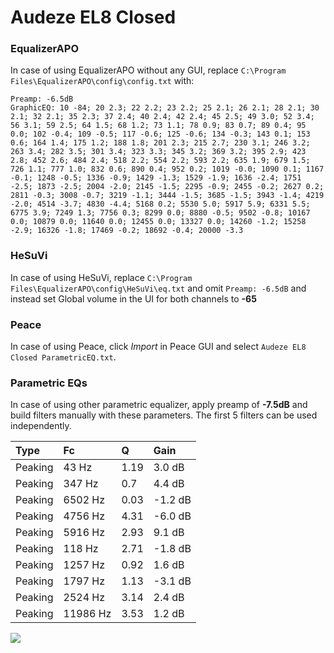 # Audeze EL8 Closed

### EqualizerAPO
In case of using EqualizerAPO without any GUI, replace `C:\Program Files\EqualizerAPO\config\config.txt`
with:
```
Preamp: -6.5dB
GraphicEQ: 10 -84; 20 2.3; 22 2.2; 23 2.2; 25 2.1; 26 2.1; 28 2.1; 30 2.1; 32 2.1; 35 2.3; 37 2.4; 40 2.4; 42 2.4; 45 2.5; 49 3.0; 52 3.4; 56 3.1; 59 2.5; 64 1.5; 68 1.2; 73 1.1; 78 0.9; 83 0.7; 89 0.4; 95 0.0; 102 -0.4; 109 -0.5; 117 -0.6; 125 -0.6; 134 -0.3; 143 0.1; 153 0.6; 164 1.4; 175 1.2; 188 1.8; 201 2.3; 215 2.7; 230 3.1; 246 3.2; 263 3.4; 282 3.5; 301 3.4; 323 3.3; 345 3.2; 369 3.2; 395 2.9; 423 2.8; 452 2.6; 484 2.4; 518 2.2; 554 2.2; 593 2.2; 635 1.9; 679 1.5; 726 1.1; 777 1.0; 832 0.6; 890 0.4; 952 0.2; 1019 -0.0; 1090 0.1; 1167 -0.1; 1248 -0.5; 1336 -0.9; 1429 -1.3; 1529 -1.9; 1636 -2.4; 1751 -2.5; 1873 -2.5; 2004 -2.0; 2145 -1.5; 2295 -0.9; 2455 -0.2; 2627 0.2; 2811 -0.3; 3008 -0.7; 3219 -1.1; 3444 -1.5; 3685 -1.5; 3943 -1.4; 4219 -2.0; 4514 -3.7; 4830 -4.4; 5168 0.2; 5530 5.0; 5917 5.9; 6331 5.5; 6775 3.9; 7249 1.3; 7756 0.3; 8299 0.0; 8880 -0.5; 9502 -0.8; 10167 0.0; 10879 0.0; 11640 0.0; 12455 0.0; 13327 0.0; 14260 -1.2; 15258 -2.9; 16326 -1.8; 17469 -0.2; 18692 -0.4; 20000 -3.3
```

### HeSuVi
In case of using HeSuVi, replace `C:\Program Files\EqualizerAPO\config\HeSuVi\eq.txt` and omit `Preamp:
-6.5dB` and instead set Global volume in the UI for both channels to **-65**

### Peace
In case of using Peace, click *Import* in Peace GUI and select `Audeze EL8 Closed ParametricEQ.txt`.

### Parametric EQs
In case of using other parametric equalizer, apply preamp of **-7.5dB** and build filters manually with
these parameters. The first 5 filters can be used independently.

| Type    | Fc       |    Q | Gain    |
|:--------|:---------|:-----|:--------|
| Peaking | 43 Hz    | 1.19 | 3.0 dB  |
| Peaking | 347 Hz   | 0.7  | 4.4 dB  |
| Peaking | 6502 Hz  | 0.03 | -1.2 dB |
| Peaking | 4756 Hz  | 4.31 | -6.0 dB |
| Peaking | 5916 Hz  | 2.93 | 9.1 dB  |
| Peaking | 118 Hz   | 2.71 | -1.8 dB |
| Peaking | 1257 Hz  | 0.92 | 1.6 dB  |
| Peaking | 1797 Hz  | 1.13 | -3.1 dB |
| Peaking | 2524 Hz  | 3.14 | 2.4 dB  |
| Peaking | 11986 Hz | 3.53 | 1.2 dB  |

![](https://raw.githubusercontent.com/jaakkopasanen/AutoEq/master/results/innerfidelity/sbaf-serious/Audeze%20EL8%20Closed/Audeze%20EL8%20Closed.png)